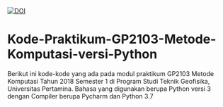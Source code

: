 <a href="https://doi.org/10.5281/zenodo.1807591"><img src="https://zenodo.org/badge/DOI/10.5281/zenodo.1807591.svg" alt="DOI"></a>
# Kode-Praktikum-GP2103-Metode-Komputasi-versi-Python
Berikut ini kode-kode yang ada pada modul praktikum GP2103 Metode Komputasi Tahun 2018 Semester 1 di Program Studi Teknik Geofisika, Universitas Pertamina.
Bahasa yang digunakan berupa Python versi 3 dengan Compiler berupa Pycharm dan Python 3.7
